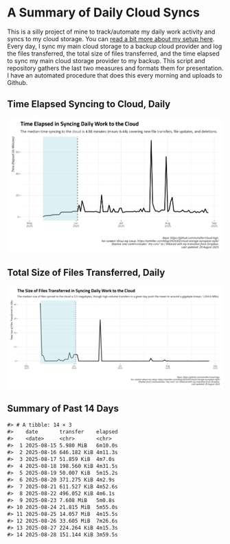 
# A Summary of Daily Cloud Syncs

This is a silly project of mine to track/automate my daily work activity
and syncs to my cloud storage. You can [read a bit more about my setup
here](https://svmiller.com/blog/2025/05/cloud-storage-european-style/).
Every day, I sync my main cloud storage to a backup cloud provider and
log the files transferred, the total size of files transferred, and the
time elapsed to sync my main cloud storage provider to my backup. This
script and repository gathers the last two measures and formats them for
presentation. I have an automated procedure that does this every morning
and uploads to Github.

## Time Elapsed Syncing to Cloud, Daily

![](time-elapsed.png)

## Total Size of Files Transferred, Daily

![](size-transferred.png)

## Summary of Past 14 Days

    #> # A tibble: 14 × 3
    #>    date       transfer    elapsed
    #>    <date>     <chr>       <chr>  
    #>  1 2025-08-15 5.980 MiB   6m10.0s
    #>  2 2025-08-16 646.182 KiB 4m11.3s
    #>  3 2025-08-17 51.859 KiB  4m7.0s 
    #>  4 2025-08-18 198.560 KiB 4m31.5s
    #>  5 2025-08-19 50.007 KiB  5m15.2s
    #>  6 2025-08-20 371.275 KiB 4m2.9s 
    #>  7 2025-08-21 611.527 KiB 4m52.6s
    #>  8 2025-08-22 496.052 KiB 4m6.1s 
    #>  9 2025-08-23 7.608 MiB   5m0.8s 
    #> 10 2025-08-24 21.815 MiB  5m55.0s
    #> 11 2025-08-25 14.057 MiB  4m15.5s
    #> 12 2025-08-26 33.605 MiB  7m26.6s
    #> 13 2025-08-27 224.264 KiB 4m15.3s
    #> 14 2025-08-28 151.144 KiB 3m59.5s
